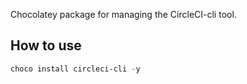 Chocolatey package for managing the CircleCI-cli tool.

## How to use

```powershell
choco install circleci-cli -y
```